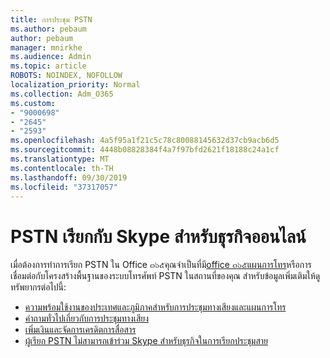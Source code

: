 ```yaml
---
title: การประชุม PSTN
ms.author: pebaum
author: pebaum
manager: mnirkhe
ms.audience: Admin
ms.topic: article
ROBOTS: NOINDEX, NOFOLLOW
localization_priority: Normal
ms.collection: Adm_O365
ms.custom:
- "9000698"
- "2645"
- "2593"
ms.openlocfilehash: 4a5f95a1f21c5c78c80088145632d37cb9acb6d5
ms.sourcegitcommit: 4448b08828384f4a7f97bfd2621f18188c24a1cf
ms.translationtype: MT
ms.contentlocale: th-TH
ms.lasthandoff: 09/30/2019
ms.locfileid: "37317057"
---
```

# <a name="pstn-calling-with-skype-for-business-online"></a>PSTN เรียกกับ Skype สำหรับธุรกิจออนไลน์

เมื่อต้องการทำการเรียก PSTN ใน Office ๓๖๕คุณจำเป็นที่มี[office ๓๖๕แผนการโทร](https://docs.microsoft.com/microsoftteams/what-is-phone-system-in-office-365#more-about-calling-plans)หรือการเชื่อมต่อกับโครงสร้างพื้นฐานของระบบโทรศัพท์ PSTN ในสถานที่ของคุณ สำหรับข้อมูลเพิ่มเติมให้ดูทรัพยากรต่อไปนี้: 

- [ความพร้อมใช้งานของประเทศและภูมิภาคสำหรับการประชุมทางเสียงและแผนการโทร](https://docs.microsoft.com/microsoftteams/country-and-region-availability-for-audio-conferencing-and-calling-plans/country-and-region-availability-for-audio-conferencing-and-calling-plans) 
- [คำถามทั่วไปเกี่ยวกับการประชุมทางเสียง](https://docs.microsoft.com/microsoftteams/audio-conferencing-common-questions)
- [เพิ่มเงินและจัดการเครดิตการสื่อสาร](https://docs.microsoft.com/microsoftteams/add-funds-and-manage-communications-credits)
- [ผู้เรียก PSTN ไม่สามารถเข้าร่วม Skype สำหรับธุรกิจในการเรียกประชุมสาย](https://docs.microsoft.com/SkypeForBusiness/troubleshoot/online-conferencing/pstn-callers-cant-join-dial-in-call)